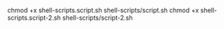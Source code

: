 chmod +x shell-scripts.script.sh
shell-scripts/script.sh
chmod +x shell-scripts.script-2.sh
shell-scripts/script-2.sh